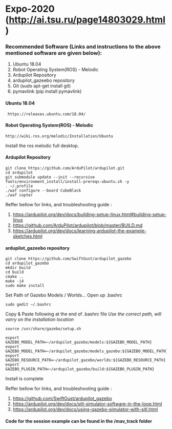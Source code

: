 # Expo-2020 (http://ai.tsu.ru/page14803029.html)


### Recommended Software (Links and instructions to the above mentioned software are given below):
1. Ubuntu 18.04
2. Robot Operating System(ROS) - Melodic
3. Ardupilot Repository
4. ardupilot_gazeebo repository
5. Git (sudo apt-get install git)
6. pymavlink (pip install pymavlink)
 
 

 #### Ubuntu 18.04
```
 https://releases.ubuntu.com/18.04/
```


 #### Robot Operating System(ROS) - Melodic
```
http://wiki.ros.org/melodic/Installation/Ubuntu
```
Install the ros melodic full desktop.


 #### Ardupilot Repository
```
git clone https://github.com/ArduPilot/ardupilot.git
cd ardupilot
git submodule update --init --recursive
Tools/environment_install/install-prereqs-ubuntu.sh -y
. ~/.profile
./waf configure --board CubeBlack
./waf copter
```

Reffer bellow for links, and troubleshooting guide :
1. https://ardupilot.org/dev/docs/building-setup-linux.html#building-setup-linux
2. https://github.com/ArduPilot/ardupilot/blob/master/BUILD.md
3. https://ardupilot.org/dev/docs/learning-ardupilot-the-example-sketches.html

 #### ardupilot_gazeebo repository
```
git clone https://github.com/SwiftGust/ardupilot_gazebo
cd ardupilot_gazebo
mkdir build
cd build
cmake ..
make -j4
sudo make install
```
Set Path of Gazebo Models / Worlds... Open up .bashrc
```
sudo gedit ~/.bashrc
```
Copy & Paste following at the end of .bashrc file 
*Use the correct path, will varry on the installation location*
```
source /usr/share/gazebo/setup.sh

export GAZEBO_MODEL_PATH=~/ardupilot_gazebo/models:${GAZEBO_MODEL_PATH}
export GAZEBO_MODEL_PATH=~/ardupilot_gazebo/models_gazebo:${GAZEBO_MODEL_PATH}
export GAZEBO_RESOURCE_PATH=~/ardupilot_gazebo/worlds:${GAZEBO_RESOURCE_PATH}
export GAZEBO_PLUGIN_PATH=~/ardupilot_gazebo/build:${GAZEBO_PLUGIN_PATH}
```
Install is complete

Reffer bellow for links, and troubleshooting guide :
1. https://github.com/SwiftGust/ardupilot_gazebo
2. https://ardupilot.org/dev/docs/sitl-simulator-software-in-the-loop.html
3. https://ardupilot.org/dev/docs/using-gazebo-simulator-with-sitl.html

#### Code for the session example can be found in the /mav_track folder

